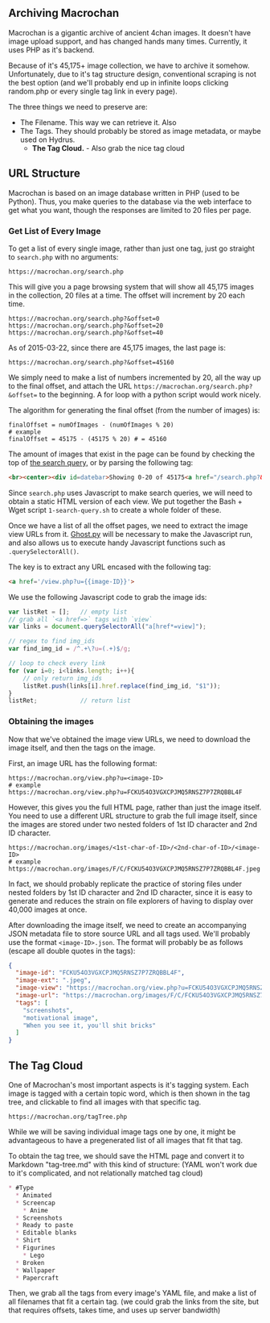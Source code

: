 ## Archiving Macrochan

Macrochan is a gigantic archive of ancient 4chan images. It doesn't have image upload support, and has changed hands many times. Currently, it uses PHP as it's backend.

Because of it's 45,175+ image collection, we have to archive it somehow. Unfortunately, due to it's tag structure design, conventional scraping is not the best option (and we'll probably end up in infinite loops clicking random.php or every single tag link in every page).

The three things we need to preserve are:

* The Filename. This way we can retrieve it. Also
* The Tags. They should probably be stored as image metadata, or maybe used on Hydrus. 
  * **The Tag Cloud.** - Also grab the nice tag cloud

## URL Structure

Macrochan is based on an image database written in PHP (used to be Python). Thus, you make queries to the database via the web interface to get what you want, though the responses are limited to 20 files per page.

### Get List of Every Image

To get a list of every single image, rather than just one tag, just go straight to `search.php` with no arguments:

    https://macrochan.org/search.php

This will give you a page browsing system that will show all 45,175 images in the collection, 20 files at a time. The offset will increment by 20 each time.

    https://macrochan.org/search.php?&offset=0
    https://macrochan.org/search.php?&offset=20
    https://macrochan.org/search.php?&offset=40

As of 2015-03-22, since there are 45,175 images, the last page is:

    https://macrochan.org/search.php?&offset=45160

We simply need to make a list of numbers incremented by 20, all the way up to the final offset, and attach the URL `https://macrochan.org/search.php?&offset=` to the beginning. A for loop with a python script would work nicely.

The algorithm for generating the final offset (from the number of images) is:

    finalOffset = numOfImages - (numOfImages % 20)
    # example
    finalOffset = 45175 - (45175 % 20) # = 45160

The amount of images that exist in the page can be found by checking the top of [the search query,](https://macrochan.org/search.php) or by parsing the following tag: 

```html
<br><center><div id=datebar>Showing 0-20 of 45175<a href="/search.php?&offset=20"> &gt;&gt; </a></div><BR></center>
```

Since `search.php` uses Javascript to make search queries, we will need to obtain a static HTML version of each view. We put together the Bash + Wget script `1-search-query.sh` to create a whole folder of these.

Once we have a list of all the offset pages, we need to extract the image view URLs from it. [Ghost.py](http://jeanphix.me/Ghost.py/) will be necessary to make the Javascript run, and also allows us to execute handy Javascript functions such as `.querySelectorAll()`.

The key is to extract any URL encased with the following tag:

```html
<a href='/view.php?u={{image-ID}}'>
```

We use the following Javascript code to grab the image ids:

```js
var listRet = [];   // empty list
// grab all `<a href=>` tags with `view`
var links = document.querySelectorAll("a[href*=view]");

// regex to find img_ids
var find_img_id = /^.+\?u=(.+)$/g;

// loop to check every link
for (var i=0; i<links.length; i++){
	// only return img_ids
	listRet.push(links[i].href.replace(find_img_id, "$1"));
}
listRet;            // return list
```

### Obtaining the images

Now that we've obtained the image view URLs, we need to download the image itself, and then the tags on the image.

First, an image URL has the following format:

    https://macrochan.org/view.php?u=<image-ID>
    # example
    https://macrochan.org/view.php?u=FCKU54O3VGXCPJMQ5RNSZ7P7ZRQBBL4F

However, this gives you the full HTML page, rather than just the image itself. You need to use a different URL structure to grab the full image itself, since the images are stored under two nested folders of 1st ID character and 2nd ID character.

    https://macrochan.org/images/<1st-char-of-ID>/<2nd-char-of-ID>/<image-ID>
    # example
    https://macrochan.org/images/F/C/FCKU54O3VGXCPJMQ5RNSZ7P7ZRQBBL4F.jpeg

In fact, we should probably replicate the practice of storing files under nested folders by 1st ID character and 2nd ID character, since it is easy to generate and reduces the strain on file explorers of having to display over 40,000 images at once.

After downloading the image itself, we need to create an accompanying JSON metadata file to store source URL and all tags used. We'll probably use the format `<image-ID>.json`. The format will probably be as follows (escape all double quotes in the tags):

```json
{
  "image-id": "FCKU54O3VGXCPJMQ5RNSZ7P7ZRQBBL4F",
  "image-ext": ".jpeg",
  "image-view": "https://macrochan.org/view.php?u=FCKU54O3VGXCPJMQ5RNSZ7P7ZRQBBL4F",
  "image-url": "https://macrochan.org/images/F/C/FCKU54O3VGXCPJMQ5RNSZ7P7ZRQBBL4F.jpeg",
  "tags": [
    "screenshots",
    "motivational image",
    "When you see it, you'll shit bricks"
  ]
}
```

## The Tag Cloud

One of Macrochan's most important aspects is it's tagging system. Each image is tagged with a certain topic word, which is then shown in the tag tree, and clickable to find all images with that specific tag.

    https://macrochan.org/tagTree.php

While we will be saving individual image tags one by one, it might be advantageous to have a pregenerated list of all images that fit that tag.

To obtain the tag tree, we should save the HTML page and convert it to Markdown "tag-tree.md" with this kind of structure: (YAML won't work due to it's complicated, and not relationally matched tag cloud)

```markdown
* #Type
  * Animated
  * Screencap
    * Anime
  * Screenshots
  * Ready to paste
  * Editable blanks
  * Shirt
  * Figurines
    * Lego
  * Broken
  * Wallpaper
  * Papercraft
```

Then, we grab all the tags from every image's YAML file, and make a list of all filenames that fit a certain tag. (we could grab the links from the site, but that requires offsets, takes time, and uses up server bandwidth)
